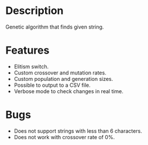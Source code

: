 Description
===========

Genetic algorithm that finds given string.

Features
========

- Elitism switch.
- Custom crossover and mutation rates.
- Custom population and generation sizes.
- Possible to output to a CSV file.
- Verbose mode to check changes in real time.

Bugs
====

- Does not support strings with less than 6 characters.
- Does not work with crossover rate of 0%.
